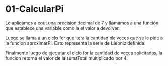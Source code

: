 # 01-CalcularPi

Le aplicamos a cout una precision decimal de 7 y llamamos a una función que establece una variable como la el valor a devolver.

Luego se llama a un ciclo for que itera la cantidad de veces que se le pide a la funcion aproximarPi. Esto representa la serie de Liebniz definida.

Finalmente luego de ejecutar el ciclo for la cantidad de veces solicitadas, la funcion retorna el valor de la sumaTotal multiplicado por 4.